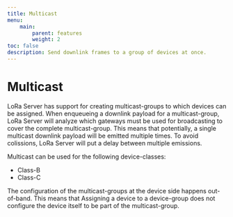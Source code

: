 ```yaml
---
title: Multicast
menu:
    main:
        parent: features
        weight: 2
toc: false
description: Send downlink frames to a group of devices at once.
---
```


# Multicast

LoRa Server has support for creating multicast-groups to which devices can be
assigned. When enqueueing a downlink payload for a multicast-group, LoRa Server
will analyze which gateways must be used for broadcasting to cover the complete
multicast-group. This means that potentially, a single multicast downlink
payload will be emitted multiple times. To avoid colissions, LoRa Server will
put a delay between multiple emissions.

Multicast can be used for the following device-classes:

* Class-B
* Class-C

The configuration of the multicast-groups at the device side happens out-of-band.
This means that Assigning a device to a device-group does not configure the
device itself to be part of the multicast-group.
